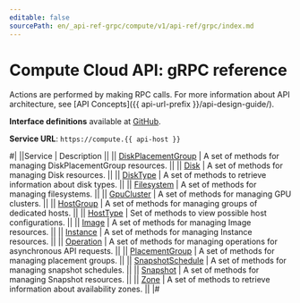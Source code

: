 ```yaml
---
editable: false
sourcePath: en/_api-ref-grpc/compute/v1/api-ref/grpc/index.md
---
```


# Compute Cloud API: gRPC reference

Actions are performed by making RPC calls. For more information about API architecture, see [API Concepts]({{ api-url-prefix }}/api-design-guide/).

**Interface definitions** available at [GitHub](https://github.com/yandex-cloud/cloudapi/tree/master/yandex/cloud/compute/v1).

**Service URL**: `https://compute.{{ api-host }}`

#|
||Service | Description ||
|| [DiskPlacementGroup](DiskPlacementGroup/index.md) | A set of methods for managing DiskPlacementGroup resources. ||
|| [Disk](Disk/index.md) | A set of methods for managing Disk resources. ||
|| [DiskType](DiskType/index.md) | A set of methods to retrieve information about disk types. ||
|| [Filesystem](Filesystem/index.md) | A set of methods for managing filesystems. ||
|| [GpuCluster](GpuCluster/index.md) | A set of methods for managing GPU clusters. ||
|| [HostGroup](HostGroup/index.md) | A set of methods for managing groups of dedicated hosts. ||
|| [HostType](HostType/index.md) | Set of methods to view possible host configurations. ||
|| [Image](Image/index.md) | A set of methods for managing Image resources. ||
|| [Instance](Instance/index.md) | A set of methods for managing Instance resources. ||
|| [Operation](Operation/index.md) | A set of methods for managing operations for asynchronous API requests. ||
|| [PlacementGroup](PlacementGroup/index.md) | A set of methods for managing placement groups. ||
|| [SnapshotSchedule](SnapshotSchedule/index.md) | A set of methods for managing snapshot schedules. ||
|| [Snapshot](Snapshot/index.md) | A set of methods for managing Snapshot resources. ||
|| [Zone](Zone/index.md) | A set of methods to retrieve information about availability zones. ||
|#